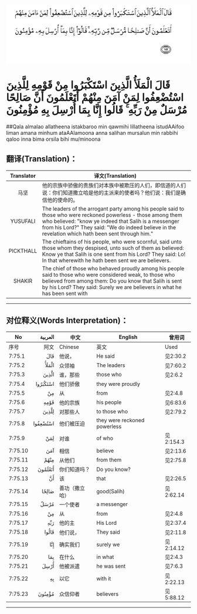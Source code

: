 ![007:075](images/007_075.gif)

# قَالَ الْمَلَأُ الَّذِينَ اسْتَكْبَرُوا مِنْ قَوْمِهِ لِلَّذِينَ اسْتُضْعِفُوا لِمَنْ آمَنَ مِنْهُمْ أَتَعْلَمُونَ أَنَّ صَالِحًا مُرْسَلٌ مِنْ رَبِّهِ ۚ قَالُوا إِنَّا بِمَا أُرْسِلَ بِهِ مُؤْمِنُونَ 

##Qala almalao allatheena istakbaroo min qawmihi lillatheena istudAAifoo liman amana minhum ataAAlamoona anna salihan mursalun min rabbihi qaloo inna bima orsila bihi mu/minoona 

## 翻译(Translation)：

| Translator | 译文(Translation)                                            |
| :--------: | ------------------------------------------------------------ |
|    马坚    | 他的宗族中骄傲的贵族们对本族中被欺压的人们，即信道的人们说：你们知道撒立哈是他的主派来的使者吗？他们说：我们是确信他的使命的。 |
|  YUSUFALI  | The leaders of the arrogant party among his people said to those who were reckoned powerless - those among them who believed: "know ye indeed that Salih is a messenger from his Lord?" They said: "We do indeed believe in the revelation which hath been sent through him." |
| PICKTHALL  | The chieftains of his people, who were scornful, said unto those whom they despised, unto such of them as believed: Know ye that Salih is one sent from his Lord? They said: Lo! In that wherewith he hath been sent we are believers. |
|   SHAKIR   | The chief of those who behaved proudly among his people said to those who were considered weak, to those who believed from among them: Do you know that Salih is sent by his Lord? They said: Surely we are believers in what he has been sent with |

---

## 对位释义(Words Interpretation)：

| No   | العربية | 中文    | English | 曾用词 |
| ---- | ------: | ------- | ------- | ------ |
| 序号 |    阿文 | Chinese | 英文    | Used   |
| 7:75.1  | قَالَ      | 他说，         | He said                      | 见2:30.2  |
| 7:75.2  | الْمَلَأُ    | 众领袖         | The leaders                  | 见7:60.2  |
| 7:75.3  | الَّذِينَ    | 谁，那些       | those who                    | 见2:6.2   |
| 7:75.4  | اسْتَكْبَرُوا | 他们骄傲       | they were proudly            |           |
| 7:75.5  | مِنْ       | 从             | from                         | 见2:4.8   |
| 7:75.6  | قَوْمِهِ     | 他的宗族       | his people                   | 见6:83.6  |
| 7:75.7  | لِلَّذِينَ    | 对那些人       | to those who                 | 见2:79.2  |
| 7:75.8  | اسْتُضْعِفُوا | 他们被压迫     | they were reckoned powerless |           |
| 7:75.9  | لِمَنْ      | 对谁           | of who                       | 见2:154.3 |
| 7:75.10 | آمَنَ      | 相信           | believe                      | 见2:13.6  |
| 7:75.11 | مِنْهُمْ     | 从他们         | from them                    | 见2:75.8  |
| 7:75.12 | أَتَعْلَمُونَ  | 你们知道吗？   | Do you know?                 |           |
| 7:75.13 | أَنَّ       | 该             | that                         | 见2:26.5  |
| 7:75.14 | صَالِحًا    | 善功（撒立哈） | good(Salih)                  | 见2:62.14 |
| 7:75.15 | مُرْسَلٌ     | 一个使者       | a messenger                  |           |
| 7:75.16 | مِنْ       | 从             | from                         | 见2:4.8   |
| 7:75.17 | رَبِّهِ      | 他的主         | His Lord                     | 见2:37.4  |
| 7:75.18 | قَالُوا    | 他们说，       | They said                    | 见2:11.8  |
| 7:75.19 | إِنَّا      | 确实我们       | surely we                    | 见2:14.12 |
| 7:75.20 | بِمَا      | 在什么         | in what                      | 见2:4.3   |
| 7:75.21 | أُرْسِلَ     | 他被派遣       | he was sent                  | 见7:6.3   |
| 7:75.22 | بِهِ       | 以它           | with it                      | 见2:22.13 |
| 7:75.23 | مُؤْمِنُونَ   | 众信仰者       | believers                    | 见5:88.12 |

---